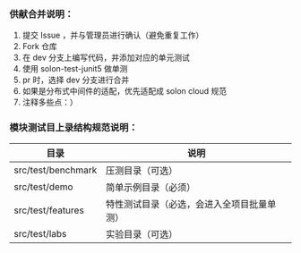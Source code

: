 ### 供献合并说明：

1. 提交 Issue ，并与管理员进行确认（避免重复工作）
2. Fork 仓库
3. 在 dev 分支上编写代码，并添加对应的单元测试
4. 使用 solon-test-junit5 做单测
5. pr 时，选择 dev 分支进行合并
6. 如果是分布式中间件的适配，优先适配成 solon cloud 规范
7. 注释多些点：）

### 模块测试目上录结构规范说明：

| 目录                 | 说明                    |
|--------------------|-----------------------|
| src/test/benchmark | 压测目录（可选）              |
| src/test/demo      | 简单示例目录（必须）            |
| src/test/features  | 特性测试目录（必选，会进入全项目批量单测） |
| src/test/labs      | 实验目录（可选）              |
